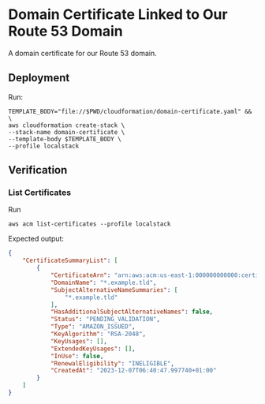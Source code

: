 # Domain Certificate Linked to Our Route 53 Domain

A domain certificate for our Route 53 domain.  

## Deployment

Run:

```shell
TEMPLATE_BODY="file://$PWD/cloudformation/domain-certificate.yaml" && \
aws cloudformation create-stack \
--stack-name domain-certificate \
--template-body $TEMPLATE_BODY \
--profile localstack
```

## Verification

### List Certificates

Run

```shell
aws acm list-certificates --profile localstack
```

Expected output:

```json
{
    "CertificateSummaryList": [
        {
            "CertificateArn": "arn:aws:acm:us-east-1:000000000000:certificate/2dd97f74-c5b1-4372-9cd6-b7d7f5d2b32d",
            "DomainName": "*.example.tld",
            "SubjectAlternativeNameSummaries": [
                "*.example.tld"
            ],
            "HasAdditionalSubjectAlternativeNames": false,
            "Status": "PENDING_VALIDATION",
            "Type": "AMAZON_ISSUED",
            "KeyAlgorithm": "RSA-2048",
            "KeyUsages": [],
            "ExtendedKeyUsages": [],
            "InUse": false,
            "RenewalEligibility": "INELIGIBLE",
            "CreatedAt": "2023-12-07T06:40:47.997740+01:00"
        }
    ]
}
```
